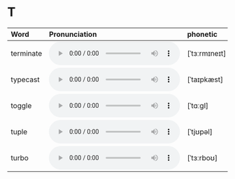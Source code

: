 
# T

| Word  | Pronunciation | phonetic |
| :-- | :-- | :-- |
| terminate | <audio src="/awesome-pronunciation/public/audio/terminate.mp3" controls="controls" controlslist="nodownload"></audio> | [ˈtɜːrmɪneɪt] |
| typecast | <audio src="/awesome-pronunciation/public/audio/typecast.mp3" controls="controls" controlslist="nodownload"></audio> | [ˈtaɪpkæst] |
| toggle | <audio src="/awesome-pronunciation/public/audio/toggle.mp3" controls="controls" controlslist="nodownload"></audio> | [ˈtɑːɡl] |
| tuple | <audio src="/awesome-pronunciation/public/audio/tuple.mp3" controls="controls" controlslist="nodownload"></audio> | [ˈtjʊpəl] |
| turbo | <audio src="/awesome-pronunciation/public/audio/turbo.mp3" controls="controls" controlslist="nodownload"></audio> | [ˈtɜːrboʊ] |

